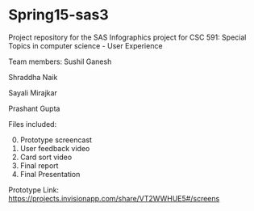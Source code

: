 # Spring15-sas3
Project repository for the SAS Infographics project for CSC 591: Special Topics in computer science - User Experience

Team members: 
Sushil Ganesh

Shraddha Naik

Sayali Mirajkar

Prashant Gupta

Files included:

0. Prototype screencast
0. User feedback video
0. Card sort video
0. Final report
0. Final Presentation

Prototype Link: https://projects.invisionapp.com/share/VT2WWHUE5#/screens
